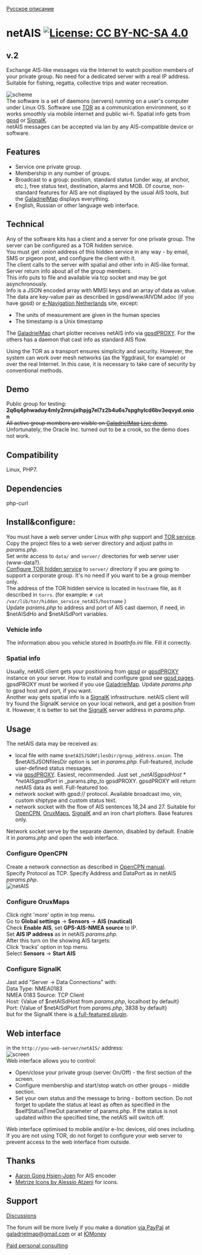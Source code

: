 [Русское описание](README.ru-RU.md)  
# netAIS [![License: CC BY-NC-SA 4.0](screenshots/Cc-by-nc-sa_icon.svg)](https://creativecommons.org/licenses/by-nc-sa/4.0/deed.en)

## v.2

Exchange AIS-like messages via the Internet to watch position members of your private group. No need for a dedicated server with a real IP address.  
Suitable for fishing, regatta, collective trips and water recreation.  

![scheme](screenshots/art.png)   
The software is a set of daemons (servers) running on a user's computer under Linux OS. Software use [TOR](torproject.org) as a communication environment, so it works smoothly via mobile internet and public wi-fi. Spatial info gets from [gpsd](https://gpsd.io/) or [SignalK](https://signalk.org/).  
netAIS messages can be accepted via lan by any AIS-compatible device or software.

## Features
* Service one private group.
* Membership in any number of groups.
* Broadcast to a group: position, standard status (under way, at anchor, etc.), free status text, destination, alarms and MOB. Of course, non-standard features for AIS are not displayed by the usual AIS tools, but the [GaladrielMap](http://galadrielmap.hs-yachten.at/) displays everything.
* English, Russian or other language web interface.

## Technical
Any of the software kits has a client and a server for one private group. The server can be configured as a TOR hidden service.  
You must get .onion address of this hidden service in any way - by email, SMS or pigeon post, and configure the client with it.  
The client calls to the server with spatial and other info in AIS-like format. Server return info about all of the group members.  
This info puts to file and available via tcp socket and may be got asynchronously.  
Info is a JSON encoded array with MMSI keys and an array of data as value. The data are key-value pair as described in gpsd/www/AIVDM.adoc (if you have gpsd) or [e-Navigation Netherlands](http://www.e-navigation.nl/system-messages) site, except:

* The units of measurement are given in the human species
* The timestamp  is a Unix timestamp

The [GaladrielMap](http://galadrielmap.hs-yachten.at/) chart plotter receives netAIS info via [gpsdPROXY](https://github.com/VladimirKalachikhin/gpsdPROXY). For the others has a daemon that cast info as standard AIS flow.

Using the TOR as a transport ensures simplicity and security. However, the system can work over mesh networks (as the Yggdrasil, for example) or over the real Internet. In this case, it is necessary to take care of security by conventional methods.

## Demo
Public group for testing:  
**2q6q4phwaduy4mly2mrujxlhpjg7el7z2b4u6s7spghylcd6bv3eqvyd.onion**  
~~All active group members are visible on [GaladrielMap](http://galadrielmap.hs-yachten.at/) [Live demo](http://130.61.159.53/map/)~~.  
Unfortunately, the Oracle Inc. turned out to be a crook, so the demo does not work.

## Compatibility
Linux, PHP7. 

## Dependencies
php-curl

## Install&configure:
You must have a web server under Linux with php support and [TOR service](https://www.torproject.org/docs/tor-manual.html.en).  
Copy the project files to a web server directory and adjust paths in _params.php_.  
Set _write_ access to `data/` and `server/` directories for web server user (www-data?).  
[Configure TOR hidden service](https://www.torproject.org/docs/tor-onion-service.html.en) to `server/` directory if you are going to support a corporate group. It's no need if you want to be a group member only.  
The address of the TOR hidden service is located in `hostname` file, as it described in `torrs`. (for example: `# cat /var/lib/tor/hidden_service_netAIS/hostname` )  
Update _params.php_ to address and port of AIS cast daemon, if need, in $netAISdHo and $netAISdPort variables.

### Vehicle info
The information abou you vehicle stored in _boatInfo.ini_ file. Fill it correctly.

### Spatial info
Usually, netAIS client gets your positioning from [gpsd](https://gpsd.io/) or [gpsdPROXY](https://github.com/VladimirKalachikhin/gpsdPROXY) instance on your server. How to install and configure gpsd see [gpsd pages](https://gpsd.io/). gpsdPROXY must be worked if you use [GaladrielMap](http://galadrielmap.hs-yachten.at/). Update _params.php_ to gpsd host and port, if you want.  
Another way gets spatial info is a [SignalK](https://signalk.org/) infrastructure. netAIS client will try found the SignalK service on your local network, and get a position from it. 
However, it is better to set the [SignalK](https://signalk.org/) server address in _params.php_.  


## Usage
The netAIS data may be received as:  

* local file with name `$netAISJSONfilesDir/group_address.onion`. The $netAISJSONfilesDir option is set in _params.php_. Full-featured, include user-defined status messages.
* via [gpsdPROXY](https://github.com/VladimirKalachikhin/gpsdPROXY). Easiest, recommended. Just set _*$netAISgpsdHost* *$netAISgpsdPort* in _params.php_to gpsdPROXY. gpsdPROXY will return netAIS data as well. Full-featured too.
* network socket with gpsd:// protocol. Available broadcast imo, vin, custom shiptype and custom status text.
* network socket with the flow of AIS sentences 18,24 and 27. Suitable for [OpenCPN](https://opencpn.org/), [OruxMaps](https://www.oruxmaps.com/cs/es), [SignalK](https://signalk.org/) and an iron chart plotters. Base features only.

Network socket serve by the separate daemon, disabled by default. Enable it in _params.php_ and open the web interface.
 
### Configure OpenCPN
Create a network connection as described in [OpenCPN manual](https://opencpn.org/wiki/dokuwiki/doku.php?id=opencpn:opencpn_user_manual:options_setting:connections#add_a_network_connection).  
Specify Protocol as TCP.
Specify Address and DataPort as in netAIS _params.php_.  
![netAIS](screenshots/s13.png)<br>

### Configure OruxMaps
Click right 'more' optin in top menu.  
Go to **Global settings** -> **Sensors** -> **AIS (nautical)**  
Check **Enable AIS**, set **GPS-AIS-NMEA source** to IP.  
Set **AIS IP address** as in netAIS _params.php_.  
After this turn on the showing AIS targets:  
Click 'tracks' option in top menu.  
Select **Sensors** -> **Start AIS**

### Configure SignalK
Jast add "Server -> Data Connections" with:  
Data Type: NMEA0183  
NMEA 0183 Source: TCP Client  
Host: {Value of $netAISdHost from _params.php_, localhost by default}  
Port: {Value of $netAISdPort from _params.php_, 3838 by default}  
but for the SignalK there is [a full-featured plugin](https://www.npmjs.com/package/netais).

## Web interface
in the `http://you-web-server/netAIS/` address:  
![screen](screenshots/s1c.png)   
Web interface allows you to control: 

* Open/close your private group (server On/Off) - the first section of the screen.
* Configure membership and start/stop watch on other groups - middle section.
* Set your own status and the message to bring - bottom section. Do not forget to update the status at least as often as specified in the $selfStatusTimeOut parameter of params.php. If the status is not updated within the specified time, the netAIS will switch off.

Web interface optimised to mobile and/or e-Inc devices, old ones including.  
If you are not using TOR, do not forget to configure your web server to prevent access to the web interface from outside.

## Thanks
* [Aaron Gong Hsien-Joen](https://github.com/ais-one/phpais) for AIS encoder
* [Metrize Icons by Alessio Atzeni](https://icon-icons.com/pack/Metrize-Icons/1130) for icons.

## Support
[Discussions](https://github.com/VladimirKalachikhin/Galadriel-map/discussions)

The forum will be more lively if you make a donation [via PayPal](https://paypal.me/VladimirKalachikhin)  at [galadrielmap@gmail.com](mailto:galadrielmap@gmail.com) or at [ЮMoney](https://yasobe.ru/na/galadrielmap)

[Paid personal consulting](https://kwork.ru/it-support/20093939/galadrielmap-installation-configuration-and-usage-consulting)  
